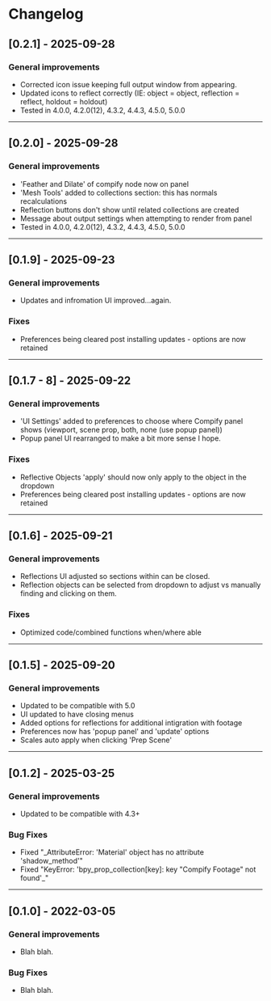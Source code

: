 # Changelog

## [0.2.1] - 2025-09-28

### General improvements
 - Corrected icon issue keeping full output window from appearing.
 - Updated icons to reflect correctly (IE: object = object, reflection = reflect, holdout = holdout)
 - Tested in 4.0.0, 4.2.0(12), 4.3.2, 4.4.3, 4.5.0, 5.0.0

-------------------------------------------------------------------------------

## [0.2.0] - 2025-09-28

### General improvements
 - 'Feather and Dilate' of compify node now on panel
 - 'Mesh Tools' added to collections section: this has normals recalculations
 - Reflection buttons don't show until related collections are created
 - Message about output settings when attempting to render from panel
 - Tested in 4.0.0, 4.2.0(12), 4.3.2, 4.4.3, 4.5.0, 5.0.0

-------------------------------------------------------------------------------

## [0.1.9] - 2025-09-23

### General improvements
 - Updates and infromation UI improved...again.

### Fixes
 - Preferences being cleared post installing updates - options are now retained

-------------------------------------------------------------------------------

## [0.1.7 - 8] - 2025-09-22

### General improvements
- 'UI Settings' added to preferences to choose where Compify panel shows (viewport, scene prop, both, none (use popup panel))
- Popup panel UI rearranged to make a bit more sense I hope. 

### Fixes
 - Reflective Objects 'apply' should now only apply to the object in the dropdown
 - Preferences being cleared post installing updates - options are now retained

-------------------------------------------------------------------------------

## [0.1.6] - 2025-09-21

### General improvements
- Reflections UI adjusted so sections within can be closed.
- Reflection objects can be selected from dropdown to adjust vs manually finding and clicking on them.

### Fixes
 - Optimized code/combined functions when/where able

-------------------------------------------------------------------------------

## [0.1.5] - 2025-09-20

### General improvements
- Updated to be compatible with 5.0
- UI updated to have closing menus
- Added options for reflections for additional intigration with footage
- Preferences now has 'popup panel' and 'update' options
- Scales auto apply when clicking 'Prep Scene'

-------------------------------------------------------------------------------

## [0.1.2] - 2025-03-25

### General improvements
- Updated to be compatible with 4.3+

### Bug Fixes
- Fixed "_AttributeError: 'Material' object has no attribute 'shadow_method'"
- Fixed "KeyError: 'bpy_prop_collection[key]: key "Compify Footage" not found'_"

-------------------------------------------------------------------------------

## [0.1.0] - 2022-03-05

### General improvements
- Blah blah.

### Bug Fixes
- Blah blah.
